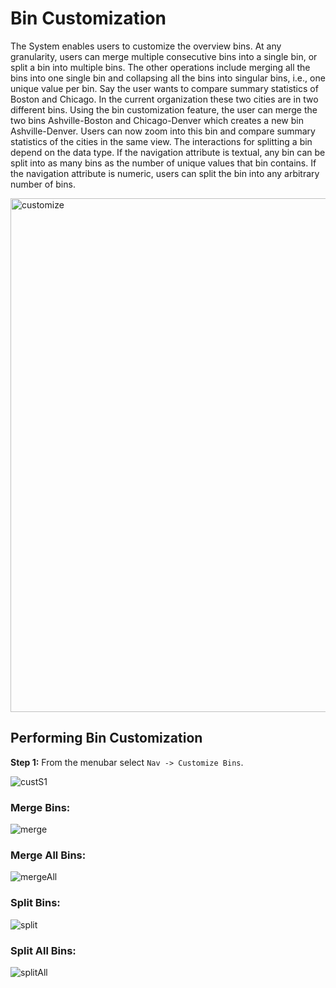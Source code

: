 # Bin Customization

The System enables users to customize the overview bins. At any granularity, users can merge multiple consecutive bins into a single bin, or split a bin into multiple bins. The other operations include merging all the bins into one single bin and collapsing all the bins into singular bins, i.e., one unique value per bin. Say the user wants to compare summary statistics of Boston and Chicago. In the current organization these two cities are in two different bins. Using the bin customization feature, the user can merge the two bins Ashville-Boston and Chicago-Denver which creates a new bin Ashville-Denver. Users can now zoom into this bin and compare summary statistics of the cities in the same view. The interactions for splitting a bin depend on the data type. If the navigation attribute is textual, any bin can be split into as many bins as the number of unique values that bin contains. If the navigation attribute is numeric, users can split the bin into any arbitrary number of bins.

<img width="822" alt="customize" src="https://user-images.githubusercontent.com/8811607/109453945-11afe800-7a08-11eb-886b-740f73f981ea.png">


## Performing Bin Customization

**Step 1:** From the menubar select `Nav -> Customize Bins`.

![custS1](https://user-images.githubusercontent.com/8811607/109454055-44f27700-7a08-11eb-955c-4f794c1348b6.png)


### Merge Bins:

![merge](https://user-images.githubusercontent.com/8811607/109454070-50de3900-7a08-11eb-9b8c-49ec5f94d04e.png)


### Merge All Bins:

![mergeAll](https://user-images.githubusercontent.com/8811607/109454074-53d92980-7a08-11eb-957e-13dc3959c1b3.png)


### Split Bins:

![split](https://user-images.githubusercontent.com/8811607/109454082-589ddd80-7a08-11eb-8ed0-67587cd6dfb5.png)


### Split All Bins:

![splitAll](https://user-images.githubusercontent.com/8811607/109454089-5cc9fb00-7a08-11eb-8727-43200cea2474.png)
